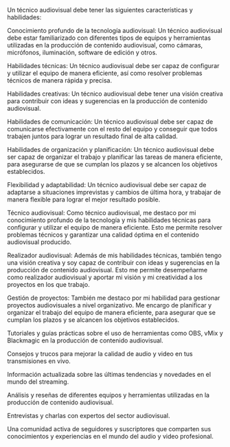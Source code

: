 Un técnico audiovisual debe tener las siguientes características y habilidades:

Conocimiento profundo de la tecnología audiovisual: Un técnico audiovisual debe estar familiarizado con diferentes tipos de equipos y herramientas utilizadas en la producción de contenido audiovisual, como cámaras, micrófonos, iluminación, software de edición y otros.

Habilidades técnicas: Un técnico audiovisual debe ser capaz de configurar y utilizar el equipo de manera eficiente, así como resolver problemas técnicos de manera rápida y precisa.

Habilidades creativas: Un técnico audiovisual debe tener una visión creativa para contribuir con ideas y sugerencias en la producción de contenido audiovisual.

Habilidades de comunicación: Un técnico audiovisual debe ser capaz de comunicarse efectivamente con el resto del equipo y conseguir que todos trabajen juntos para lograr un resultado final de alta calidad.

Habilidades de organización y planificación: Un técnico audiovisual debe ser capaz de organizar el trabajo y planificar las tareas de manera eficiente, para asegurarse de que se cumplan los plazos y se alcancen los objetivos establecidos.

Flexibilidad y adaptabilidad: Un técnico audiovisual debe ser capaz de adaptarse a situaciones imprevistas y cambios de última hora, y trabajar de manera flexible para lograr el mejor resultado posible.

Técnico audiovisual: Como técnico audiovisual, me destaco por mi conocimiento profundo de la tecnología y mis habilidades técnicas para configurar y utilizar el equipo de manera eficiente. Esto me permite resolver problemas técnicos y garantizar una calidad óptima en el contenido audiovisual producido.

Realizador audiovisual: Además de mis habilidades técnicas, también tengo una visión creativa y soy capaz de contribuir con ideas y sugerencias en la producción de contenido audiovisual. Esto me permite desempeñarme como realizador audiovisual y aportar mi visión y mi creatividad a los proyectos en los que trabajo.

Gestión de proyectos: También me destaco por mi habilidad para gestionar proyectos audiovisuales a nivel organizativo. Me encargo de planificar y organizar el trabajo del equipo de manera eficiente, para asegurar que se cumplan los plazos y se alcancen los objetivos establecidos.

Tutoriales y guías prácticas sobre el uso de herramientas como OBS, vMix y Blackmagic en la producción de contenido audiovisual.

Consejos y trucos para mejorar la calidad de audio y video en tus transmisiones en vivo.

Información actualizada sobre las últimas tendencias y novedades en el mundo del streaming.

Análisis y reseñas de diferentes equipos y herramientas utilizadas en la producción de contenido audiovisual.

Entrevistas y charlas con expertos del sector audiovisual.

Una comunidad activa de seguidores y suscriptores que comparten sus conocimientos y experiencias en el mundo del audio y video profesional.
